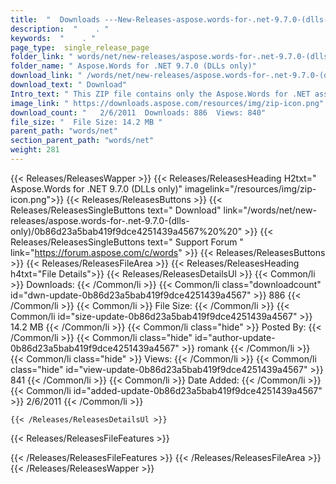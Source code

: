 ```yaml
---
title:  "  Downloads ---New-Releases-aspose.words-for-.net-9.7.0-(dlls-only) . " 
description:  "    . " 
keywords:  "    . " 
page_type:  single_release_page
folder_link: " words/net/new-releases/aspose.words-for-.net-9.7.0-(dlls-only)/"
folder_name: " Aspose.Words for .NET 9.7.0 (DLLs only)"
download_link: " /words/net/new-releases/aspose.words-for-.net-9.7.0-(dlls-only)/0b86d23a5bab419f9dce4251439a4567"
download_text: " Download"
Intro_text: " This ZIP file contains only the Aspose.Words for .NET assemblies. The assemblies..."
image_link: " https://downloads.aspose.com/resources/img/zip-icon.png"
download_count: "   2/6/2011  Downloads: 886  Views: 840"
file_size: "  File Size: 14.2 MB "
parent_path: "words/net"
section_parent_path: "words/net"
weight: 281 
---
```


{{< Releases/ReleasesWapper >}}
  {{< Releases/ReleasesHeading H2txt=" Aspose.Words for .NET 9.7.0 (DLLs only)" imagelink="/resources/img/zip-icon.png">}}
  {{< Releases/ReleasesButtons >}}
    {{< Releases/ReleasesSingleButtons text=" Download" link="/words/net/new-releases/aspose.words-for-.net-9.7.0-(dlls-only)/0b86d23a5bab419f9dce4251439a4567%20%20" >}}
    {{< Releases/ReleasesSingleButtons text=" Support Forum " link="https://forum.aspose.com/c/words" >}}
  {{< Releases/ReleasesButtons >}}
  {{< Releases/ReleasesFileArea >}}
    {{< Releases/ReleasesHeading h4txt="File Details">}}
    {{< Releases/ReleasesDetailsUl >}}
            {{< Common/li  >}} Downloads: {{< /Common/li >}} 
      {{< Common/li class="downloadcount" id="dwn-update-0b86d23a5bab419f9dce4251439a4567" >}} 886 {{< /Common/li >}} 
      {{< Common/li  >}} File Size: {{< /Common/li >}} 
      {{< Common/li id="size-update-0b86d23a5bab419f9dce4251439a4567" >}} 14.2 MB {{< /Common/li >}} 
      {{< Common/li  class="hide" >}} Posted By: {{< /Common/li >}} 
      {{< Common/li class="hide" id="author-update-0b86d23a5bab419f9dce4251439a4567" >}} romank {{< /Common/li >}} 
      {{< Common/li class="hide"  >}} Views: {{< /Common/li >}} 
      {{< Common/li class="hide" id="view-update-0b86d23a5bab419f9dce4251439a4567" >}} 841 {{< /Common/li >}} 
      {{< Common/li  >}} Date Added: {{< /Common/li >}} 
      {{< Common/li id="added-update-0b86d23a5bab419f9dce4251439a4567" >}} 2/6/2011 {{< /Common/li >}} 

    {{< /Releases/ReleasesDetailsUl >}}

  {{< Releases/ReleasesFileFeatures >}}
      
  {{< /Releases/ReleasesFileFeatures >}}
 {{< /Releases/ReleasesFileArea >}}
{{< /Releases/ReleasesWapper >}}


